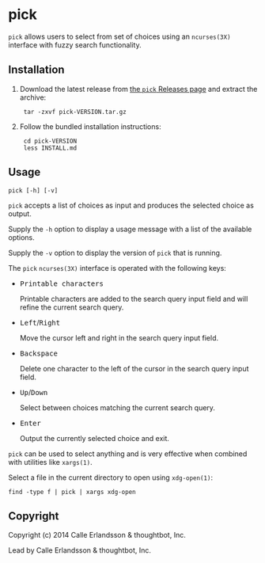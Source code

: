 pick
====

`pick` allows users to select from set of choices using an `ncurses(3X)`
interface with fuzzy search functionality.

Installation
------------

1. Download the latest release from [the `pick` Releases
   page](https://github.com/thoughtbot/pick/releases) and extract the archive:

        tar -zxvf pick-VERSION.tar.gz

2. Follow the bundled installation instructions:

        cd pick-VERSION
        less INSTALL.md

Usage
-----

    pick [-h] [-v]

`pick` accepts a list of choices as input and produces the selected choice as
output.

Supply the `-h` option to display a usage message with a list of the available
options.

Supply the `-v` option to display the version of `pick` that is running.

The `pick` `ncurses(3X)` interface is operated with the following keys:

* <kbd>Printable characters</kbd>

  Printable characters are added to the search query input field and will refine
  the current search query.

* <kbd>Left</kbd>/<kbd>Right</kbd>

  Move the cursor left and right in the search query input field.

* <kbd>Backspace</kbd>

  Delete one character to the left of the cursor in the search query input
  field.

* <kbd>Up</kbd>/<kbd>Down</kbd>

  Select between choices matching the current search query.

* <kbd>Enter</kbd>

  Output the currently selected choice and exit.

`pick` can be used to select anything and is very effective when combined with
utilities like `xargs(1)`.

Select a file in the current directory to open using `xdg-open(1)`:

    find -type f | pick | xargs xdg-open

Copyright
---------

Copyright (c) 2014 Calle Erlandsson & thoughtbot, Inc.

Lead by Calle Erlandsson & thoughtbot, Inc.
